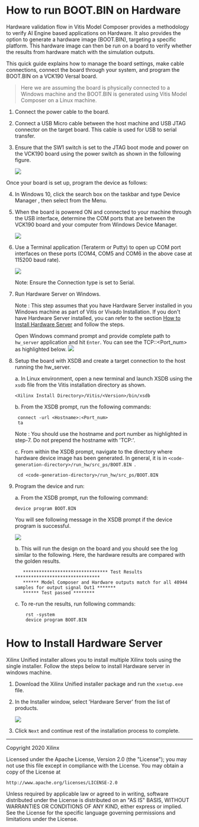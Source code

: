 # How to run BOOT.BIN on Hardware
Hardware validation flow in Vitis Model Composer provides a methodology to verify AI Engine based applications on Hardware. It also provides the option to generate a hardware image (BOOT.BIN), targeting a
specific platform. This hardware image can then be run on a board to verify whether the results from hardware match with the simulation outputs.

This quick guide explains how to manage the board settings, make cable connections, connect the board through your system, and program the BOOT.BIN on a VCK190 Versal board.

> Here we are assuming the board is physically connected to a Windows machine and the BOOT.BIN is generated using Vitis Model Composer on a Linux machine.

1. Connect the power cable to the board.
2. Connect a USB Micro cable between the host machine and USB JTAG connector on the target board. This cable is used for USB to serial transfer.
3. Ensure that the SW1 switch is set to the JTAG boot mode and power on the VCK190 board using the power switch as shown in the following figure.

   ![](images/board.png)

Once your board is set up, program the device as follows:

4. In Windows 10, click the search box on the taskbar and type Device Manager , then select from the Menu.
5. When the board is powered ON and connected to your machine through the USB interface, determine the COM ports that are between the VCK190 board and your computer from Windows Device Manager.

   ![](images/device_manager.png)

6. Use a Terminal application (Teraterm or Putty) to open up COM port interfaces on these ports (COM4, COM5 and COM6 in the above case at 115200 baud rate).

   ![](images/putty.png)

   Note: Ensure the Connection type is set to Serial.

7. Run Hardware Server on Windows.

   Note : This step assumes that you have Hardware Server installed in you Windows machine as part of Vitis or Vivado Installation. If you don't have Hardware Server installed,           you can refer to the section [How to Install Hardware Server](#How-to-Install-Hardware-Server) and follow the steps. 
   
   Open Windows command prompt and provide complete path to ```hw_server``` application and hit ```Enter```. You can see the TCP:<Hostname>:<Port_num> as highlighted below.
   ![](images/hw_server.png)
   
8. Setup the board with XSDB and create a target connection to the host running the hw_server.

   a. In Linux environment, open a new terminal and launch XSDB using the ```xsdb``` file from the Vitis installation directory as shown.

      ```
      <Xilinx Install Directory>/Vitis/<Version>/bin/xsdb
      ```
    b. From the XSDB prompt, run the following commands:
    
      ```
       connect -url <Hostname>:<Port_num>
       ta
      ```
      Note : You should use the hostname and port number as highlighted in step-7. Do not prepend the hostname with 'TCP:'.
       
    c. From within the XSDB prompt, navigate to the directory where hardware device image has been generated. In general, it is in ```<code-generation-directory>/run_hw/src_ps/BOOT.BIN ```.
    
      ```
       cd <code-generation-directory>/run_hw/src_ps/BOOT.BIN
      ```       
9. Program the device and run:

   a. From the XSDB prompt, run the following command:
      ```
      device program BOOT.BIN
      ```
      You will see following message in the XSDB prompt if the device program is successful.
    
      ![](images/xsdb_prompt.png)

    b. This will run the design on the board and you should see the log similar to the following. Here, the hardware results are compared with the golden results.
    
    ```
       ******************************** Test Results ********************************
       ****** Model Composer and Hardware outputs match for all 40944 samples for output signal Out1 *******
       ****** Test passed ********
    ```
       
    c. To re-run the results, run following commands:
    
    ```
        rst -system
        device program BOOT.BIN
    ```
    
# How to Install Hardware Server

Xilinx Unified installer allows you to install multiple Xilinx tools using the single installer. Follow the steps below to install Hardware server in windows machine. 
1. Download the Xilinx Unified installer package and run the ```xsetup.exe``` file.
2. In the Installer window, select 'Hardware Server' from the list of products.

   ![](images/installer.PNG)
   
3. Click ```Next``` and continue rest of the installation process to complete. 
   

--------------
Copyright 2020 Xilinx

Licensed under the Apache License, Version 2.0 (the "License");
you may not use this file except in compliance with the License.
You may obtain a copy of the License at

    http://www.apache.org/licenses/LICENSE-2.0

Unless required by applicable law or agreed to in writing, software
distributed under the License is distributed on an "AS IS" BASIS,
WITHOUT WARRANTIES OR CONDITIONS OF ANY KIND, either express or implied.
See the License for the specific language governing permissions and
limitations under the License.
